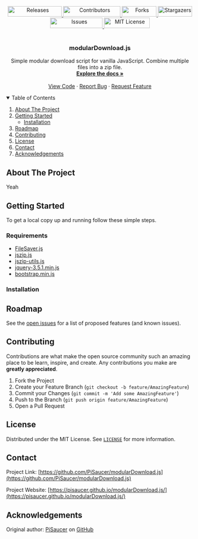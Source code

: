  <div align="center" style="display: block; margin-left: auto; margin-right: auto;">
  
  <a href="https://github.com/PiSaucer/modularDownload.js/releases">
    <img src="https://img.shields.io/github/v/release/PiSaucer/modularDownload.js.svg?style=for-the-badge&color=green" alt="Releases" width="145" height="28">
  </a>
  <a href="https://github.com/PiSaucer/modularDownload.js//graphs/contributors">
    <img src="https://img.shields.io/github/contributors/PiSaucer/modularDownload.js.svg?style=for-the-badge" alt="Contributors" width="153.5" height="28">
  </a>
  <a href="https://github.com/PiSaucer/modularDownload.js/network/members">
    <img src="https://img.shields.io/github/forks/PiSaucer/modularDownload.js.svg?style=for-the-badge" alt="Forks" width="93.5" height="28">
  </a>
  <a href="https://github.com/PiSaucer/modularDownload.js/stargazers">
    <img src="https://img.shields.io/github/stars/PiSaucer/modularDownload.js.svg?style=for-the-badge" alt="Stargazers" width="91.5" height="28">
  </a>
  <a href="https://github.com/PiSaucer/modularDownload.js/issues">
    <img src="https://img.shields.io/github/issues/PiSaucer/modularDownload.js.svg?style=for-the-badge" alt="Issues" width="141" height="28">
  </a>
  <a href="https://github.com/PiSaucer/modularDownload.js/blob/master/LICENSE">
    <img src="https://img.shields.io/github/license/PiSaucer/modularDownload.js.svg?style=for-the-badge&color=yellow" alt="MIT License" width="122.5" height="28">
  </a>

</div>

<!-- PROJECT LOGO -->
<br/>
<p align="center">
  <!--<a href="https://github.com/NewCaledoniaDevTeam/CompressedCobblestone">
    <img src="https://raw.githubusercontent.com/NewCaledoniaDevTeam/CompressedCobblestone/main/background.jpg" alt="Background" width="500px" height="236px">
  </a>-->

  <h3 align="center">modularDownload.js</h3>

  <p align="center">
    Simple modular download script for vanilla JavaScript. Combine multiple files into a zip file.
    <br/>
    <a href="docs/"><strong>Explore the docs »</strong></a>
    <br/>
    <br/>
    <a href="https://github.com/PiSaucer/modularDownload.js">View Code</a>
    ·
    <a href="https://github.com/PiSaucer/modularDownload.js/issues">Report Bug</a>
    ·
    <a href="https://github.com/PiSaucer/modularDownload.js/issues">Request Feature</a>
  </p>
</p>


<!-- TABLE OF CONTENTS -->
<details open="open">
  <summary>Table of Contents</summary>
  <ol>
    <li>
      <a href="#about-the-project">About The Project</a>
    </li>
    <li>
      <a href="#getting-started">Getting Started</a>
      <ul>
        <li><a href="#installation">Installation</a></li>
      </ul>
    </li>
    <li><a href="#roadmap">Roadmap</a></li>
    <li><a href="#contributing">Contributing</a></li>
    <li><a href="#license">License</a></li>
    <li><a href="#contact">Contact</a></li>
    <li><a href="#acknowledgements">Acknowledgements</a></li>
  </ol>
</details>


<!-- ABOUT THE PROJECT -->
## About The Project

Yeah

<!-- GETTING STARTED -->
## Getting Started

To get a local copy up and running follow these simple steps.

### Requirements
* [FileSaver.js](https://github.com/eligrey/FileSaver.js)
* [jszip.js](https://stuk.github.io/jszip/)
* [jszip-utils.js](http://stuk.github.io/jszip-utils/)
* [jquery-3.5.1.min.js](https://releases.jquery.com/jquery/)
* [bootstrap.min.js](https://getbootstrap.com/docs/4.3/getting-started/download/)


### Installation


<!-- ROADMAP -->
## Roadmap

See the [open issues](https://github.com/PiSaucer/modularDownload.js) for a list of proposed features (and known issues).

<!-- CONTRIBUTING -->
## Contributing

Contributions are what make the open source community such an amazing place to be learn, inspire, and create. Any contributions you make are **greatly appreciated**.

1. Fork the Project
2. Create your Feature Branch (`git checkout -b feature/AmazingFeature`)
3. Commit your Changes (`git commit -m 'Add some AmazingFeature'`)
4. Push to the Branch (`git push origin feature/AmazingFeature`)
5. Open a Pull Request

<!-- LICENSE -->
## License

Distributed under the MIT License. See [`LICENSE`](LICENSE) for more information.

<!-- CONTACT -->
## Contact

Project Link: [https://github.com/PiSaucer/modularDownload.js](https://github.com/PiSaucer/modularDownload.js)

Project Website: [https://pisaucer.github.io/modularDownload.js/](https://pisaucer.github.io/modularDownload.js/)

<!-- ACKNOWLEDGEMENTS -->
## Acknowledgements

Original author: [PiSaucer](https://github.com/PiSaucer/) on [GitHub](https://github.com/PiSaucer/modularDownload.js)
